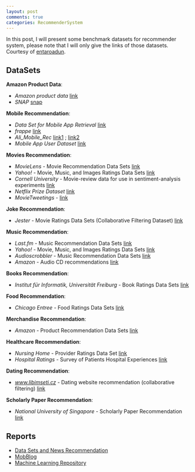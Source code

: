 ```yaml
---
layout: post
comments: true
categories: RecommenderSystem
---
```


In this post, I will present some benchmark datasets for recommender system, please note that I will only give the links of those datasets. Courtesy of [entaroadun](https://gist.github.com/entaroadun/1653794).

## DataSets

**Amazon Product Data**:
* *Amazon product data* [link](http://jmcauley.ucsd.edu/data/amazon/links.html)
* *SNAP* [snap](https://snap.stanford.edu/data/web-Amazon.html)

**Mobile Recommendation**:
* *Data Set for Mobile App Retrieval* [link](https://sites.google.com/site/daehpark/Resources/data-set-for-mobile-app-retrieval)
* *frappe* [link](http://baltrunas.info/research-menu/frappe)
* *Ali_Mobile_Rec* [link1](https://tianchi.aliyun.com/datalab/dataSet.htm?id=4) ; [link2](https://tianchi.aliyun.com/competition/introduction.htm?spm=5176.100068.5678.1.qppLC8&raceId=1)
* *Mobile App User Dataset* [link](https://soolinglim.wordpress.com/datasets/)

**Movies Recommendation**:

* *MovieLens* - Movie Recommendation Data Sets [link](http://www.grouplens.org/node/73)
* *Yahoo!* - Movie, Music, and Images Ratings Data Sets [link](http://webscope.sandbox.yahoo.com/catalog.php?datatype=r)
* *Cornell University* - Movie-review data for use in sentiment-analysis experiments [link](http://www.cs.cornell.edu/people/pabo/movie-review-data/)
* *Netflix Prize Dataset* [link](http://academictorrents.com/details/9b13183dc4d60676b773c9e2cd6de5e5542cee9a)
* *MovieTweetings* - [link](https://github.com/sidooms/MovieTweetings)

**Joke Recommendation**:
* *Jester* - Movie Ratings Data Sets (Collaborative Filtering Dataset) [link](http://www.ieor.berkeley.edu/~goldberg/jester-data/)

**Music Recommendation**:

* *Last.fm* - Music Recommendation Data Sets [link](http://www.dtic.upf.edu/~ocelma/MusicRecommendationDataset/index.html)
* *Yahoo!* - Movie, Music, and Images Ratings Data Sets [link](http://webscope.sandbox.yahoo.com/catalog.php?datatype=r)
* *Audioscrobbler* - Music Recommendation Data Sets [link](http://www-etud.iro.umontreal.ca/~bergstrj/audioscrobbler_data.html)
* *Amazon* - Audio CD recommendations [link](http://131.193.40.52/data/)


**Books Recommendation**:

* *Institut für Informatik, Universität Freiburg* - Book Ratings Data Sets [link](http://www.informatik.uni-freiburg.de/~cziegler/BX/)


**Food Recommendation**:

* *Chicago Entree* - Food Ratings Data Sets [link](http://archive.ics.uci.edu/ml/datasets/Entree+Chicago+Recommendation+Data)


**Merchandise Recommendation**:

* *Amazon* - Product Recommendation Data Sets [link](http://131.193.40.52/data/)


**Healthcare Recommendation**:

* *Nursing Home* - Provider Ratings Data Set [link](http://data.medicare.gov/dataset/Nursing-Home-Compare-Provider-Ratings/mufm-vy8d)
* *Hospital Ratings* - Survey of Patients Hospital Experiences [link](http://data.medicare.gov/dataset/Survey-of-Patients-Hospital-Experiences-HCAHPS-/rj76-22dk)


**Dating Recommendation**:

* *www.libimseti.cz* - Dating website recommendation (collaborative filtering) [link](http://www.occamslab.com/petricek/data/)


**Scholarly Paper Recommendation**:

* *National University of Singapore* - Scholarly Paper Recommendation [link](http://www.comp.nus.edu.sg/~sugiyama/SchPaperRecData.html)


## Reports
* [Data Sets and News Recommendation](http://ceur-ws.org/Vol-1181/nra2014_paper_01.pdf)
* [MobBlog](http://mobblog.cs.ucl.ac.uk/datasets/)
* [Machine Learning Repository](http://archive.ics.uci.edu/ml/datasets.html?sort=nameUp&view=list)
